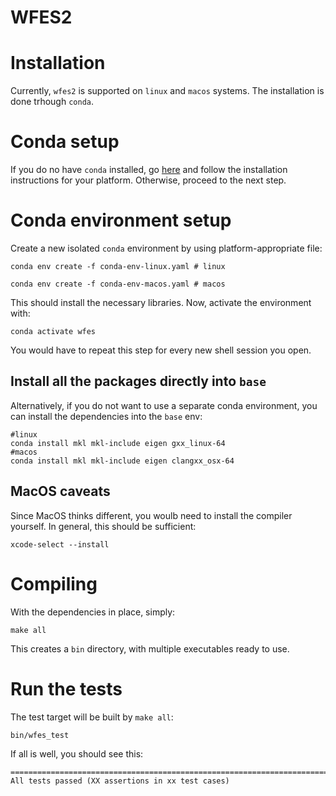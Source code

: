 # WFES2

# Installation

Currently, `wfes2` is supported on `linux` and `macos` systems. The
installation is done trhough `conda`.

# Conda setup

If you do no have `conda` installed, go
[here](https://docs.conda.io/en/latest/miniconda.html) and follow the
installation instructions for your platform. Otherwise, proceed to the next
step.

# Conda environment setup

Create a new isolated `conda` environment by using platform-appropriate file:

```
conda env create -f conda-env-linux.yaml # linux

conda env create -f conda-env-macos.yaml # macos
```

This should install the necessary libraries. Now, activate the environment with:

```
conda activate wfes
```

You would have to repeat this step for every new shell session you open.

## Install all the packages directly into `base`

Alternatively, if you do not want to use a separate conda environment, you can
install the dependencies into the `base` env:

```
#linux
conda install mkl mkl-include eigen gxx_linux-64
#macos
conda install mkl mkl-include eigen clangxx_osx-64
```

## MacOS caveats

Since MacOS thinks different, you woulb need to install the compiler yourself. In general, this should be sufficient:

```
xcode-select --install
```

# Compiling

With the dependencies in place, simply:

```
make all
```

This creates a `bin` directory, with multiple executables ready to use.

# Run the tests

The test target will be built by `make all`:

```
bin/wfes_test
```

If all is well, you should see this:

```
===============================================================================
All tests passed (XX assertions in xx test cases)
```

